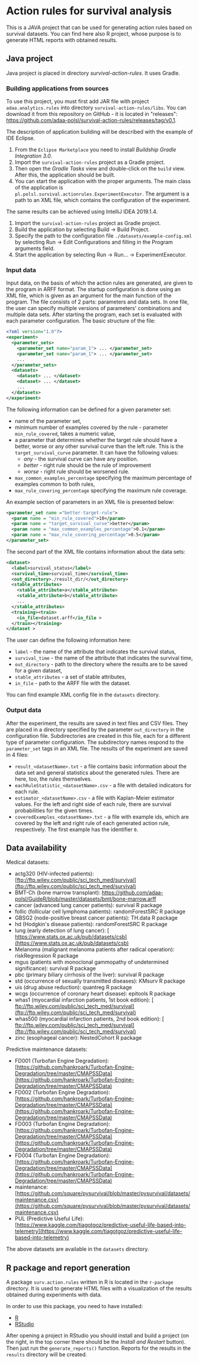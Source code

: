 # Action rules for survival analysis

This is a JAVA project that can be used for generating action rules based on survival datasets. You can find here also R project, whose purpose is to generate HTML reports with obtained results.

## Java project

Java project is placed in directory *survival-action-rules*. It uses Gradle.

### Building applications from sources

To use this project, you must first add JAR file with project `adaa.analytics.rules` into directory `survival-action-rules/libs`. You can download it from this repository on GitHub - it is located in "releases": https://github.com/adaa-polsl/survival-action-rules/releases/tag/v0.1.

The description of application building will be described with the example of IDE Eclipse.
1. From the `Eclipse Marketplace` you need to install *Buildship Gradle Integration 3.0*.
2. Import the `survival-action-rules` project as a Gradle project.
3. Then open the *Gradle Tasks* view and double-click on the `build` view. After this, the application should be built.
4. You can start the application with the proper arguments. The main class of the application is `pl.polsl.survival.actionrules.ExperimentExecutor`. The argument is a path to an XML file, which contains the configuration of the experiment.

The same results can be achieved using IntelliJ IDEA 2019.1.4.
1. Import the `survival-action-rules` project as Gradle project.
2. Build the application by selecting Build -> Build Project.
3. Specify the path to the configuration file `./datasets/example-config.xml` by selecting Run -> Edit Configurations and filling in the Program arguments field.
4. Start the application by selecting Run -> Run... -> ExperimentExecutor.

### Input data

Input data, on the basis of which the action rules are generated, are given to the program in ARFF format.
The startup configuration is done using an XML file, which is given as an argument for the main function of the program. The file consists of 2 parts: parameters and data sets. In one file, the user can specify multiple versions of parameters' combinations and multiple data sets. After starting the program, each set is evaluated with each parameter configuration.
The basic structure of the file:

```xml
<?xml version="1.0"?>
<experiment>
  <parameter_sets>
    <parameter_set name="param_1"> ... </parameter_set>
    <parameter_set name="param_1"> ... </parameter_set>
    ...
  </parameter_sets>
  <datasets>
    <dataset> ... </dataset>
    <dataset> ... </dataset>
    ...
  </datasets>
</experiment>
```

The following information can be defined for a given parameter set:
* name of the parameter set,
* minimum number of examples covered by the rule - parameter
`min_rule_covered`, takes a numeric value,
* a parameter that determines whether the target rule should have a better, worse or any other survival curve than the left rule. This is the `target_survival_curve` parameter. It can have the following values:
    + *any* - the survival curve can have any position.
    + *better* - right rule should be the rule of improvement
    + *worse* - right rule should be worsened rule.
* `max_common_examples_percentage` specifying the maximum percentage of examples common to both rules,
* `max_rule_covering_percentage` specifying the maximum rule coverage.

An example section of parameters in an XML file is presented below:

```xml
<parameter_set name ="better-target-rule">
  <param name = "min_rule_covered">10</param>
  <param name = "target_survival_curve">better</param>
  <param name = "max_common_examples_percentage">0.1</param>
  <param name = "max_rule_covering_percentage">0.5</param>
</parameter_set>
```
The second part of the XML file contains information about the data sets:

```xml
<dataset>
  <label>survival_status</label>
  <survival_time>survival_time</survival_time>
  <out_directory>./result_dir/</out_directory>
  <stable_attributes>
    <stable_attribute>a</stable_attribute>
    <stable_attribute>b</stable_attribute>
    ...
  </stable_attributes>
  <training><train>
    <in_file>dataset.arff</in_file >
  </train></training>
</dataset >
```
The user can define the following information here:
* `label` - the name of the attribute that indicates the survival status,
* `survival_time` - the name of the attribute that indicates the survival time,
* `out_directory` - path to the directory where the results are to be saved for a given dataset,
* `stable_attributes` - a set of stable attributes,
* `in_file` - path to the ARFF file with the dataset.

You can find example XML config file in the `datasets` directory.

### Output data

After the experiment, the results are saved in text files and CSV files. They are placed in a directory specified by the parameter `out_directory` in the configuration file. Subdirectories are created in this file, each for a different type of parameter configuration. The subdirectory names respond to the `parameter_set` tags in an XML file.
The results of the experiment are saved in 4 files:

* `result_<datasetName>.txt` - a file contains basic information about the data set and general statistics about the generated rules. There are here, too, the rules themselves.
* `eachRuleStatistic_<datasetName>.csv` - a file with detailed indicators for each rule.
* `estimator_<datasetName>.csv` - a file with Kaplan-Meier estimator values. For the left and right side of each rule, there are survival probabilities for the given times.
* `coveredExamples_<datasetName>.txt` - a file with example ids, which are covered by the left and right rule of each generated action rule, respectively. The first example has the identifier `0`.

## Data availability

Medical datasets:

* actg320 (HIV-infected patients): [ftp://ftp.wiley.com/public/sci_tech_med/survival](ftp://ftp.wiley.com/public/sci_tech_med/survival)
* BMT-Ch (bone marrow transplant): https://github.com/adaa-polsl/GuideR/blob/master/datasets/bmt/bone-marrow.arff
* cancer (advanced lung cancer patients): survival R package
* follic (follicular cell lymphoma patients): randomForestSRC R package
* GBSG2 (node-positive breast cancer patients): TH.data R package
* hd (Hodgkin's disease patients): randomForestSRC R package
* lung (early detection of lung cancer): [​https://www.stats.ox.ac.uk/pub/datasets/csb](https://www.stats.ox.ac.uk/pub/datasets/csb)
* Melanoma (malignant melanoma patients after radical operation): riskRegression R package
* mgus (patients with monoclonal gammopathy of undetermined significance): survival R package
* pbc (primary biliary cirrhosis of the liver): survival R package
* std (occurrence of sexually transmitted diseases): KMsurv R package
* uis (drug abuse reduction): quantreg R package
* wcgs (occurrence of coronary heart disease): epitools R package
* whas1 (myocardial infarction patients, 1st book edition): [​ftp://ftp.wiley.com/public/sci_tech_med/survival](ftp://ftp.wiley.com/public/sci_tech_med/survival)
* whas500 (myocardial infarction patients, 2nd book edition): [​ftp://ftp.wiley.com/public/sci_tech_med/survival](ftp://ftp.wiley.com/public/sci_tech_med/survival)
* zinc (esophageal cancer): NestedCohort R package

Predictive maintenance datasets:

* FD001 (Turbofan Engine Degradation): [https://github.com/hankroark/Turbofan-Engine-Degradation/tree/master/CMAPSSData](https://github.com/hankroark/Turbofan-Engine-Degradation/tree/master/CMAPSSData)
* FD002 (Turbofan Engine Degradation): [https://github.com/hankroark/Turbofan-Engine-Degradation/tree/master/CMAPSSData](https://github.com/hankroark/Turbofan-Engine-Degradation/tree/master/CMAPSSData)
* FD003 (Turbofan Engine Degradation): [https://github.com/hankroark/Turbofan-Engine-Degradation/tree/master/CMAPSSData](https://github.com/hankroark/Turbofan-Engine-Degradation/tree/master/CMAPSSData)
* FD004 (Turbofan Engine Degradation): [https://github.com/hankroark/Turbofan-Engine-Degradation/tree/master/CMAPSSData](https://github.com/hankroark/Turbofan-Engine-Degradation/tree/master/CMAPSSData)
* maintenance: [https://github.com/square/pysurvival/blob/master/pysurvival/datasets/maintenance.csv](https://github.com/square/pysurvival/blob/master/pysurvival/datasets/maintenance.csv)
* PUL (Predictive Useful Life): [https://www.kaggle.com/tiagotgoz/predictive-useful-life-based-into-telemetry](https://www.kaggle.com/tiagotgoz/predictive-useful-life-based-into-telemetry)

The above datasets are available in the `datasets` directory.

## R package and report generation

A package  `surv.action.rules` written in R is located in the `r-package` directory. It is used to generate HTML files with a visualization of the results obtained during experiments with data.

In order to use this package, you need to have installed:

* [R](https://cran.rstudio.com/)
* [RStudio](https://www.rstudio.com/products/rstudio/download/)

After opening a project in RStudio you should install and build a project (on the right, in the top corner there should be the *Install and Restart* button). Then just run the `generate_reports()` function. Reports for the results in the `results` directory will be created.
